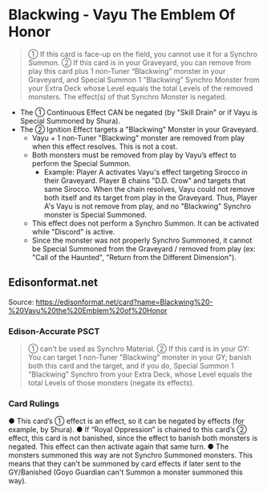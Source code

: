 # Blackwing - Vayu The Emblem Of Honor

> ① If this card is face-up on the field, you cannot use it for a Synchro Summon. ② If this card is in your Graveyard, you can remove from play this card plus 1 non-Tuner “Blackwing” monster in your Graveyard, and Special Summon 1 “Blackwing” Synchro Monster from your Extra Deck whose Level equals the total Levels of the removed monsters. The effect(s) of that Synchro Monster is negated.

*   The ① Continuous Effect CAN be negated (by "Skill Drain" or if Vayu is Special Summoned by Shura).
*   The ② Ignition Effect targets a "Blackwing" Monster in your Graveyard.
    *   Vayu + 1 non-Tuner "Blackwing" monster are removed from play when this effect resolves. This is not a cost.
    *   Both monsters must be removed from play by Vayu’s effect to perform the Special Summon.
        *   Example: Player A activates Vayu's effect targeting Sirocco in their Graveyard. Player B chains "D.D. Crow" and targets that same Sirocco. When the chain resolves, Vayu could not remove both itself and its target from play in the Graveyard. Thus, Player A's Vayu is not remove from play, and no "Blackwing" Synchro monster is Special Summoned.
    *   This effect does not perform a Synchro Summon. It can be activated while "Discord" is active.
    *   Since the monster was not properly Synchro Summoned, it cannot be Special Summoned from the Graveyard / removed from play (ex: "Call of the Haunted", "Return from the Different Dimension").

## Edisonformat.net

Source: https://edisonformat.net/card?name=Blackwing%20-%20Vayu%20the%20Emblem%20of%20Honor

### Edison-Accurate PSCT

> ① can't be used as Synchro Material.
> ② If this card is in your GY:
> You can target 1 non-Tuner "Blackwing" monster in your GY; banish both this card and the target, and if you do, Special Summon 1 "Blackwing” Synchro from your Extra Deck, whose Level equals the total Levels of those monsters (negate its effects).

### Card Rulings

● This card’s ① effect is an effect, so it can be negated by effects (for example, by Shura).
● If “Royal Oppression” is chained to this card’s ② effect, this card is not banished, since the effect to banish both monsters is negated. This effect can then activate again that same turn.
● The monsters summoned this way are not Synchro Summoned monsters.
This means that they can't be summoned by card effects if later sent to the GY/Banished (Goyo Guardian can't Summon a monster summoned this way).
            